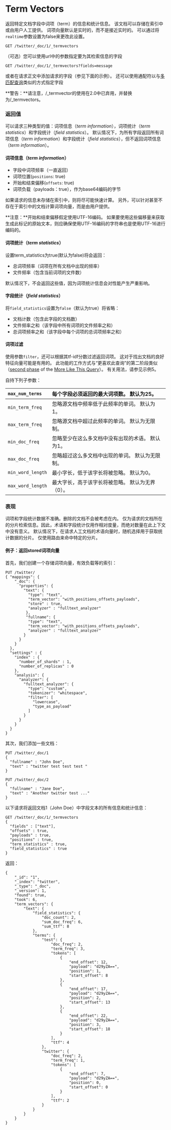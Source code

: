 # Term Vectors

返回特定文档字段中词项（term）的信息和统计信息。 该文档可以存储在索引中或由用户人工提供。 词项向量默认是实时的，而不是接近实时的。 可以通过将`realtime`参数设置为false来更改此设置。

```
GET /twitter/_doc/1/_termvectors
```

（可选）您可以使用url中的参数指定要为其检索信息的字段

```
GET /twitter/_doc/1/_termvectors?fields=message
```

或者在请求正文中添加请求的字段（参见下面的示例）。 还可以使用通配符以与[多匹配查询](https://www.elastic.co/guide/en/elasticsearch/reference/current/query-dsl-multi-match-query.html)类似的方式指定字段

**警告：**请注意，/\_termvector的使用在2.0中已弃用，并替换为/\_termvectors。

### 返回值

可以请求三种类型的值：词项信息（_term information_），词项统计（_term statistics_）和字段统计（_field statistics_）。 默认情况下，为所有字段返回所有词项信息（_term information_）和字段统计（_field statistics_），但不返回词项信息（_term information_）。

#### 词项信息（_term information_）

* 字段中词项频率（一直返回）
* 词项位置\(`positions`: true\)
* 开始和结束偏移\(`offsets`: true\)
* 词项负载（payloads：true），作为base64编码的字节

如果请求的信息未存储在索引中，则将尽可能快速计算。 另外，可以针对甚至不存在于索引中的文档计算词项向量，而是由用户提供。

**注意：**开始和结束偏移假定使用UTF-16编码。 如果要使用这些偏移量来获取生成此标记的原始文本，则应确保使用UTF-16编码的字符串也是使用UTF-16进行编码的。

#### 词项统计（_term statistics_）

设置term\_statistics为true\(默认为false\)将会返回：

* 总词项频率（词项在所有文档中出现的频率）
* 文件频率（包含当前词项的文件数）

默认情况下，不会返回这些值，因为词项统计信息会对性能产生严重影响。

#### 字段统计（_field statistics_）

将`field_statistics`设置为`false`（默认为true）将省略：

* 文档计数（包含此字段的文档数）
* 文件频率之和（该字段中所有词项的文件频率之和）
* 总词项频率之和（该字段中每个词项的总词项频率之和）

#### 词项过滤

使用参数`filter`，还可以根据其tf-idf分数过滤返回词项。 这对于找出文档的良好特征向量可能是有用的。 此功能的工作方式与“更喜欢此查询”的第二阶段类似（[second phase](https://www.elastic.co/guide/en/elasticsearch/reference/current/query-dsl-mlt-query.html#mlt-query-term-selection) of the [More Like This Query](https://www.elastic.co/guide/en/elasticsearch/reference/current/query-dsl-mlt-query.html)）。 有关用法，请参见示例5。

自持下列子参数：

| `max_num_terms` | 每个字段必须返回的最大词项数。 默认为25。 |
| :--- | :--- |
| `min_term_freq` | 忽略源文档中频率低于此频率的单词。 默认为1。 |
| `max_term_freq` | 忽略源文档中超过此频率的单词。 默认为无限制。 |
| `min_doc_freq` | 忽略至少在这么多文档中没有出现的术语。 默认为1。 |
| `max_doc_freq` | 忽略超过这么多文档中出现的单词。 默认为无限制。 |
| `min_word_length` | 最小字长，低于该字长将被忽略。 默认为0。 |
| `max_word_length` | 最大字长，高于该字长将被忽略。 默认为无界（0）。 |

### 表现

词项和字段统计数据不准确。删除的文档不会被考虑在内。 仅为请求的文档所在的分片检索信息。因此，术语和字段统计仅用作相对度量，而绝对数量在此上下文中没有意义。 默认情况下，在请求人工文档的术语向量时，随机选择用于获取统计数据的分片。 仅使用路由来命中特定的分片。

#### 例子：返回stored词项向量

首先，我们创建一个存储词项向量，有效负载等的索引：

```
PUT /twitter/
{ "mappings": {
    "_doc": {
      "properties": {
        "text": {
          "type": "text",
          "term_vector": "with_positions_offsets_payloads",
          "store" : true,
          "analyzer" : "fulltext_analyzer"
         },
         "fullname": {
          "type": "text",
          "term_vector": "with_positions_offsets_payloads",
          "analyzer" : "fulltext_analyzer"
        }
      }
    }
  },
  "settings" : {
    "index" : {
      "number_of_shards" : 1,
      "number_of_replicas" : 0
    },
    "analysis": {
      "analyzer": {
        "fulltext_analyzer": {
          "type": "custom",
          "tokenizer": "whitespace",
          "filter": [
            "lowercase",
            "type_as_payload"
          ]
        }
      }
    }
  }
}
```

其次，我们添加一些文档：

```
PUT /twitter/_doc/1
{
  "fullname" : "John Doe",
  "text" : "twitter test test test "
}

PUT /twitter/_doc/2
{
  "fullname" : "Jane Doe",
  "text" : "Another twitter test ..."
}
```

以下请求将返回文档1（John Doe）中字段文本的所有信息和统计信息：

```
GET /twitter/_doc/1/_termvectors
{
  "fields" : ["text"],
  "offsets" : true,
  "payloads" : true,
  "positions" : true,
  "term_statistics" : true,
  "field_statistics" : true
}
```

返回：

```
{
    "_id": "1",
    "_index": "twitter",
    "_type": "_doc",
    "_version": 1,
    "found": true,
    "took": 6,
    "term_vectors": {
        "text": {
            "field_statistics": {
                "doc_count": 2,
                "sum_doc_freq": 6,
                "sum_ttf": 8
            },
            "terms": {
                "test": {
                    "doc_freq": 2,
                    "term_freq": 3,
                    "tokens": [
                        {
                            "end_offset": 12,
                            "payload": "d29yZA==",
                            "position": 1,
                            "start_offset": 8
                        },
                        {
                            "end_offset": 17,
                            "payload": "d29yZA==",
                            "position": 2,
                            "start_offset": 13
                        },
                        {
                            "end_offset": 22,
                            "payload": "d29yZA==",
                            "position": 3,
                            "start_offset": 18
                        }
                    ],
                    "ttf": 4
                },
                "twitter": {
                    "doc_freq": 2,
                    "term_freq": 1,
                    "tokens": [
                        {
                            "end_offset": 7,
                            "payload": "d29yZA==",
                            "position": 0,
                            "start_offset": 0
                        }
                    ],
                    "ttf": 2
                }
            }
        }
    }
}
```




